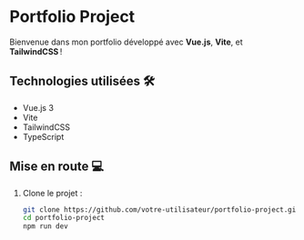 # Portfolio Project

Bienvenue dans mon portfolio développé avec **Vue.js**, **Vite**, et **TailwindCSS** !

## Technologies utilisées 🛠️
- Vue.js 3
- Vite
- TailwindCSS
- TypeScript

## Mise en route 💻

1. Clone le projet :
   ```bash
   git clone https://github.com/votre-utilisateur/portfolio-project.git
   cd portfolio-project
   npm run dev
